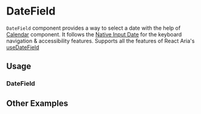 # DateField

`DateField` component provides a way to select a date with the help of
[Calendar](./calendar.md) component. It follows the
[Native Input Date](https://developer.mozilla.org/en-US/docs/Web/HTML/Element/input/date)
for the keyboard navigation & accessibility features. Supports all the features
of React Aria's
[useDateField](https://react-spectrum.adobe.com/react-aria/useDateField.html#features)

<!-- ADD_TOC -->

## Usage

### DateField

<!-- ADD_EXAMPLE src/datefield/stories/templates/DateFieldBasicJsx.ts -->

<!-- CODESANDBOX
link_title: DateField
js: src/datefield/stories/templates/DateFieldBasicJsx.ts
css: src/datefield/stories/templates/DateFieldBasicCss.ts
-->
<!-- CODESANDBOX
link_title: DateField TS
tsx: src/datefield/stories/templates/DateFieldBasicTsx.ts
css: src/datefield/stories/templates/DateFieldBasicCss.ts
-->

## Other Examples

<!-- CODESANDBOX
link_title: DateField Styled
js: src/datefield/stories/templates/DateFieldStyledJsx.ts
css: src/datefield/stories/templates/DateFieldBasicCss.ts
-->
<!-- CODESANDBOX
link_title: DateField Styled TS
tsx: src/datefield/stories/templates/DateFieldStyledTsx.ts
css: src/datefield/stories/templates/DateFieldBasicCss.ts
-->

<!-- ADD_COMPOSITION src/datefield -->

<!-- ADD_PROPS src/datefield -->
